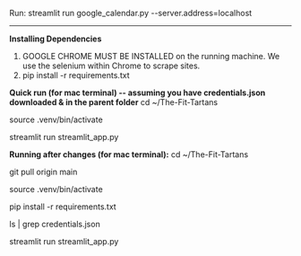 Run: streamlit run google_calendar.py --server.address=localhost

---
**Installing Dependencies**
1. GOOGLE CHROME MUST BE INSTALLED on the running machine. We use the selenium within Chrome to scrape sites.
2. pip install -r requirements.txt

**Quick run (for mac terminal) -- assuming you have credentials.json downloaded & in the parent folder**
cd ~/The-Fit-Tartans

source .venv/bin/activate

streamlit run streamlit_app.py


**Running after changes (for mac terminal):**
cd ~/The-Fit-Tartans

git pull origin main

source .venv/bin/activate

pip install -r requirements.txt

ls | grep credentials.json

streamlit run streamlit_app.py




